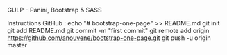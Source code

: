 GULP - Panini, Bootstrap & SASS

Instructions GitHub :
echo "# bootstrap-one-page" >> README.md
git init
git add README.md
git commit -m "first commit"
git remote add origin https://github.com/anouvene/bootstrap-one-page.git
git push -u origin master

